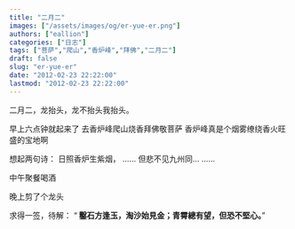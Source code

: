 ```yaml
---
title: "二月二"
images: ["/assets/images/og/er-yue-er.png"]
authors: ["eallion"]
categories: ["日志"]
tags: ["菩萨","爬山","香炉峰","拜佛","二月二"]
draft: false
slug: "er-yue-er"
date: "2012-02-23 22:22:00"
lastmod: "2012-02-23 22:22:00"
---
```


二月二，龙抬头，龙不抬头我抬头。

早上六点钟就起来了
去香炉峰爬山烧香拜佛敬菩萨
香炉峰真是个烟雾缭绕香火旺盛的宝地啊

想起两句诗：
日照香炉生紫烟，
……
但悲不见九州同…
……

中午聚餐喝酒

晚上剪了个龙头

求得一签，待解：
“<strong > 鑿石方逢玉，淘沙始見金；青霄總有望，但恐不堅心。</strong>”
